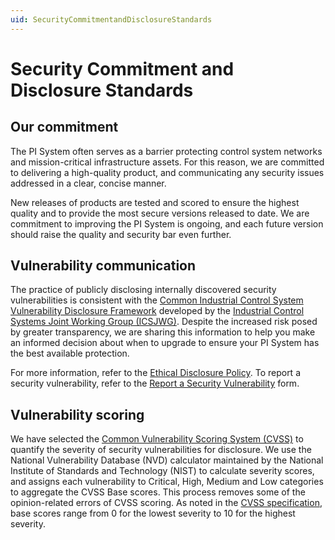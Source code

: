 ```yaml
---
uid: SecurityCommitmentandDisclosureStandards
---
```


# Security Commitment and Disclosure Standards

## Our commitment

The PI System often serves as a barrier protecting control system networks and mission-critical infrastructure assets. For this reason, we are committed to delivering a high-quality product, and communicating any security issues addressed in a clear, concise manner.  

New releases of products are tested and scored to ensure the highest quality and to provide the most secure versions released to date. We are commitment to improving the PI System is ongoing, and each future version should raise the quality and security bar even further.  

## Vulnerability communication

The practice of publicly disclosing internally discovered security vulnerabilities is consistent with the [Common Industrial Control System Vulnerability Disclosure Framework](https://us-cert.cisa.gov/sites/default/files/ICSJWG-Archive/ICSJWG_Vulnerability_Disclosure_Framework_Final_1.pdf) developed by the [Industrial Control Systems Joint Working Group (ICSJWG)](https://us-cert.cisa.gov/ics/Industrial-Control-Systems-Joint-Working-Group-ICSJWG). Despite the increased risk posed by greater transparency, we are sharing this information to help you make an informed decision about when to upgrade to ensure your PI System has the best available protection.  

For more information, refer to the [Ethical Disclosure Policy](https://www.aveva.com/en/legal/osisoft-terms-and-conditions/osisoft-ethical-disclosure/). To report a security vulnerability, refer to the [Report a Security Vulnerability](https://www.aveva.com/en/legal/osisoft-terms-and-conditions/report-security/) form.  

## Vulnerability scoring

We have selected the [Common Vulnerability Scoring System (CVSS)](https://www.first.org/cvss/) to quantify the severity of security vulnerabilities for disclosure. We use the National Vulnerability Database (NVD) calculator maintained by the National Institute of Standards and Technology (NIST) to calculate severity scores, and assigns each vulnerability to Critical, High, Medium and Low categories to aggregate the CVSS Base scores. This process removes some of the opinion-related errors of CVSS scoring. As noted in the [CVSS specification](https://www.first.org/cvss/specification-document), base scores range from 0 for the lowest severity to 10 for the highest severity.
